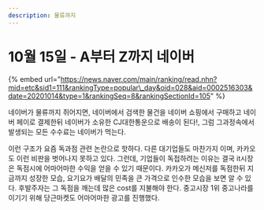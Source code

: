 ```yaml
---
description: 물류까지
---
```


# 10월 15일 - A부터 Z까지 네이버

{% embed url="https://news.naver.com/main/ranking/read.nhn?mid=etc&sid1=111&rankingType=popular\_day&oid=028&aid=0002516303&date=20201014&type=1&rankingSeq=8&rankingSectionId=105" %}

네이버가 물류까지 쥐어지면, 네이버에서 검색한 물건을 네이버 쇼핑에서 구매하고 네이버 페이로 결제한뒤 네이버가 소유한 CJ대한통운으로 배송이 된다!, 그럼 그과정속에서 발생되는 모든 수수료는 네이버가 먹는다. 

이런 구조가 요즘 독과점 관련 논란으로 핫하다. 다른 대기업들도 마찬가지 이며, 카카오도 이런 비판을 벗어나지 못하고 있다. 그런데, 기업들이 독접하려는 이유는 결국 it시장은 독점시에 어마어마한 수익을 얻을 수 있기 때문이다. 카카오가 메신저를 독점한뒤 지금까지 성장한 모습, 요기요가 배달의 민족을 큰 가격으로 인수한 모습을 보면 알 수 있다. 후발주자는 그 독점을 깨는데 많은 cost를 지불해야 한다. 중고시장 1위 중고나라를 이기기 위해 당근마켓도 어마어마한 광고를 진행했다.





